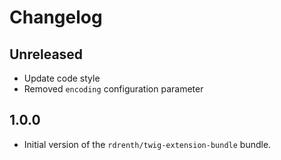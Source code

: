 # Changelog

## Unreleased
* Update code style
* Removed `encoding` configuration parameter

## 1.0.0
* Initial version of the `rdrenth/twig-extension-bundle` bundle.